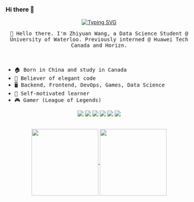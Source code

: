 ### Hi there 👋
  <div align="center">
    <a href="https://kassakingzyw.com/">
      <img src="https://readme-typing-svg.demolab.com?font=Fira+Code&pause=1000&width=435&lines=console.log(%22Hello%2C%20World%22);Hope you have a good day!&center=true&size=27" alt="Typing SVG" />
    </a>
  </div>
  
<p align="center">
  <samp>👋 Hello there. I'm Zhiyuan Wang, a Data Science Student @ University of Waterloo. Previously interned @ Huawei Tech Canada and Horizn.</samp><br/><br/>
  <br />
</p>
  
* <samp>🏠 Born in China and study in Canada</samp>
* <samp>🦋 Believer of elegant code</samp>
* <samp>🖥️ Backend, Frontend, DevOps, Games, Data Science</samp>
* <samp>📖 Self-motivated learner</samp>
* <samp>🎮 Gamer (League of Legends)</samp>
<div align="center">
  <img src="https://img.shields.io/badge/Java-7F52FF?style=flat-square&logo=spring&logoColor=white" />
  <img src="https://img.shields.io/badge/React-3fb5ff?style=flat-square&logo=React&logoColor=white" />
  <img src="https://img.shields.io/badge/C%2B%2B-00599C?style=flat-square&logo=c%2B%2B&logoColor=white" />
  <img src="https://img.shields.io/badge/Python3-3776AB?style=flat-square&logo=python&logoColor=white" />
  <img src="https://img.shields.io/badge/Mysql-b08656?style=flat-square&logo=Mysql&logoColor=white" />
  <img src="https://img.shields.io/badge/Docker-1ca9c9?style=flat-square&logo=Docker&logoColor=white" />
</div>
<br/>

<p align="center">
<a href="https://github.com/anuraghazra/github-readme-stat">
  <img align="center" src="https://github-readme-stats.vercel.app/api?username=kassaking7&border_radius=3" height="180" />
</a>
<a href="https://github.com/anuraghazra/github-readme-stat">
  <img align="center" src="https://github-readme-stats.vercel.app/api/top-langs/?username=kassaking7&hide=Jupyter+Notebook,HTML,CSS&layout=compact"  height="180" />
</a>
</p>
